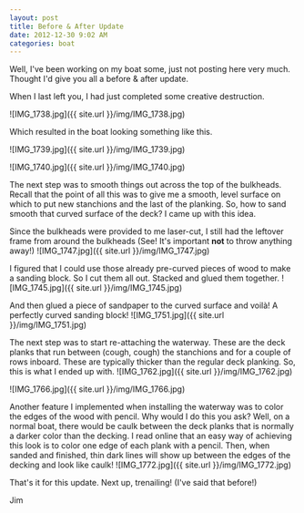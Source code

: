 ```yaml
---
layout: post
title: Before & After Update
date: 2012-12-30 9:02 AM
categories: boat
---
```


Well, I've been working on my boat some, just not posting here very much. Thought I'd give you all a before & after update. 

When I last left you, I had just completed some creative destruction. 

![IMG_1738.jpg]({{ site.url }}/img/IMG_1738.jpg)

Which resulted in the boat looking something like this. 

![IMG_1739.jpg]({{ site.url }}/img/IMG_1739.jpg)

![IMG_1740.jpg]({{ site.url }}/img/IMG_1740.jpg)

The next step was to smooth things out across the top of the bulkheads. Recall that the point of all this was to give me a smooth, level surface on which to put new stanchions and the last of the planking. So, how to sand smooth that curved surface of the deck? I came up with this idea. 

Since the bulkheads were provided to me laser-cut, I still had the leftover frame from around the bulkheads (See! It's important <strong>not</strong> to throw anything away!) 
![IMG_1747.jpg]({{ site.url }}/img/IMG_1747.jpg)

I figured that I could use those already pre-curved pieces of wood to make a sanding block. So I cut them all out. Stacked and glued them together. 
![IMG_1745.jpg]({{ site.url }}/img/IMG_1745.jpg)

And then glued a piece of sandpaper to the curved surface and voilà! A perfectly curved sanding block!
![IMG_1751.jpg]({{ site.url }}/img/IMG_1751.jpg)

The next step was to start re-attaching the waterway. These are the deck planks that run between (cough, cough) the stanchions and for a couple of rows inboard. These are typically thicker than the regular deck planking. So, this is what I ended up with. 
![IMG_1762.jpg]({{ site.url }}/img/IMG_1762.jpg)

![IMG_1766.jpg]({{ site.url }}/img/IMG_1766.jpg)

Another feature I implemented when installing the waterway was to color the edges of the wood with pencil. Why would I do this you ask? Well, on a normal boat, there would be caulk between the deck planks that is normally a darker color than the decking. I read online that an easy way of achieving this look is to color one edge of each plank with a pencil. Then, when sanded and finished, thin dark lines will show up between the edges of the decking and look like caulk! 
![IMG_1772.jpg]({{ site.url }}/img/IMG_1772.jpg)

That's it for this update. Next up, trenailing! (I've said that before!)

Jim
